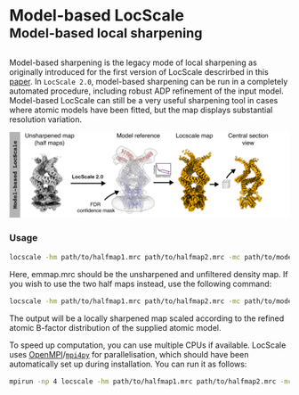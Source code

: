 # Model-based LocScale<br><sup>Model-based local sharpening</sup>

Model-based sharpening is the legacy mode of local sharpening as originally introduced for the first version of LocScale descrirbed in this [paper](https://elifesciences.org/articles/27131). In `LocScale 2.0`, model-based sharpening can be run in a completely automated procedure, including robust ADP refinement of the input model. Model-based LocScale can still be a very useful sharpening tool in cases where atomic models have been fitted, but the map displays substantial resolution variation. 
<br>

![alt text](img/model_based.png)

### Usage 

```bash
locscale -hm path/to/halfmap1.mrc path/to/halfmap2.mrc -mc path/to/model.pdb -v -o model_based_locscale.mrc
```

Here, emmap.mrc should be the unsharpened and unfiltered density map. If you wish to use the two half maps instead, use the following command:

```bash
locscale -hm path/to/halfmap1.mrc path/to/halfmap2.mrc -mc path/to/model.pdb -v -o model_based_locscale.mrc
```

The output will be a locally sharpened map scaled according to the refined atomic B-factor distribution of the supplied atomic model.

To speed up computation, you can use multiple CPUs if available. LocScale uses [OpenMPI](https://www.open-mpi.org/)/[`mpi4py`](https://mpi4py.readthedocs.io/en/stable/) for parallelisation, which should have been automatically set up during installation. You can run it as follows:

```bash
mpirun -np 4 locscale -hm path/to/halfmap1.mrc path/to/halfmap2.mrc -mc path/to/model.pdb -v -o model_based_locscale.mrc -mpi
```
